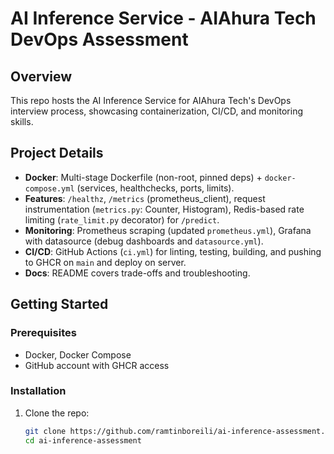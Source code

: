 # AI Inference Service - AIAhura Tech DevOps Assessment

## Overview
This repo hosts the AI Inference Service for AIAhura Tech's DevOps interview process, showcasing containerization, CI/CD, and monitoring skills.

## Project Details

- **Docker**: Multi-stage Dockerfile (non-root, pinned deps) + `docker-compose.yml` (services, healthchecks, ports, limits).
- **Features**: `/healthz`, `/metrics` (prometheus_client), request instrumentation (`metrics.py`: Counter, Histogram), Redis-based rate limiting (`rate_limit.py` decorator) for `/predict`.
- **Monitoring**: Prometheus scraping (updated `prometheus.yml`), Grafana with datasource (debug dashboards and `datasource.yml`).
- **CI/CD**: GitHub Actions (`ci.yml`) for linting, testing, building, and pushing to GHCR on `main` and deploy on server.
- **Docs**: README covers trade-offs and troubleshooting.

## Getting Started

### Prerequisites
- Docker, Docker Compose
- GitHub account with GHCR access

### Installation
1. Clone the repo:
   ```bash
   git clone https://github.com/ramtinboreili/ai-inference-assessment.git
   cd ai-inference-assessment

